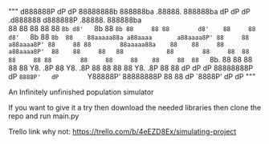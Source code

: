"""
d888888P dP     dP   88888888b     888888ba   .88888.   888888ba  dP     dP dP         .d888888  d888888P  .88888.   888888ba  
   88    88     88   88            88    `8b d8'   `8b  88    `8b 88     88 88        d8'    88     88    d8'   `8b  88    `8b 
   88    88aaaaa88a a88aaaa       a88aaaa8P' 88     88 a88aaaa8P' 88     88 88        88aaaaa88a    88    88     88 a88aaaa8P' 
   88    88     88   88            88        88     88  88        88     88 88        88     88     88    88     88  88   `8b. 
   88    88     88   88            88        Y8.   .8P  88        Y8.   .8P 88        88     88     88    Y8.   .8P  88     88 
   dP    dP     dP   88888888P     dP         `8888P'   dP        `Y88888P' 88888888P 88     88     dP     `8888P'   dP     dP 
                                                                                                                               """
                                                                                                                               
An Infinitely unfinished population simulator

If you want to give it a try then download the needed libraries then clone the repo and run main.py

Trello link why not: https://trello.com/b/4eEZD8Ex/simulating-project
